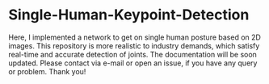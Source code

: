 # Single-Human-Keypoint-Detection
Here, I implemented a network to get on single human  posture based on 2D images. This repository is more realistic to industry demands, which satisfy real-time and accurate detection of joints.
The documentation will be soon updated. Please contact via e-mail or open an issue, if you have any query or problem. Thank you!
